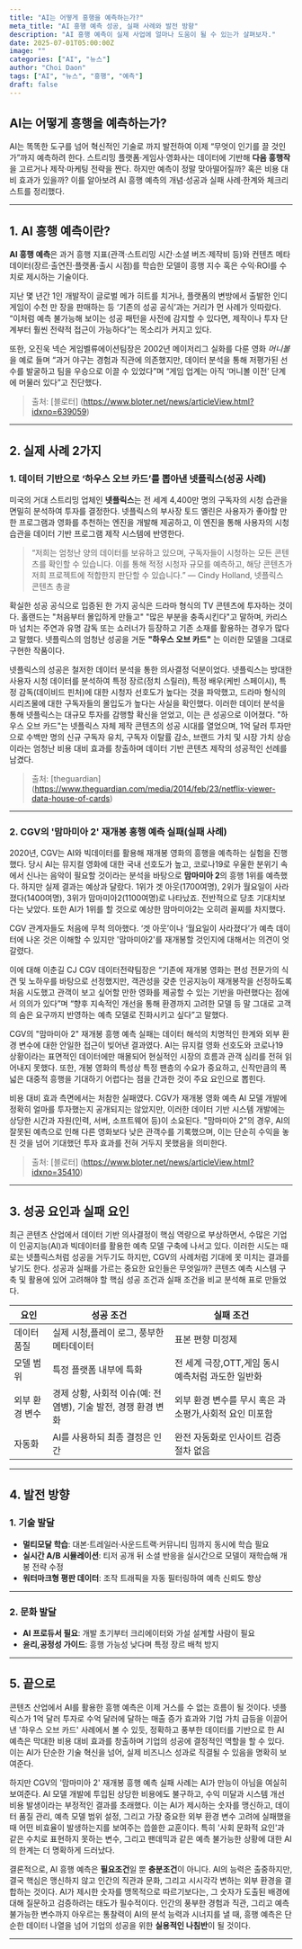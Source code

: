 ```yaml
---
title: "AI는 어떻게 흥행을 예측하는가?"
meta_title: "AI 흥행 예측 성공, 실패 사례와 발전 방향"
description: "AI 흥행 예측이 실제 사업에 얼마나 도움이 될 수 있는가 살펴보자."
date: 2025-07-01T05:00:00Z
image: ""
categories: ["AI", "뉴스"]
author: "Choi Daon"
tags: ["AI", "뉴스", "흥행", "예측"]
draft: false
---
```


## AI는 어떻게 흥행을 예측하는가?

AI는 똑똑한 도구를 넘어 혁신적인 기술로 까지 발전하여 이제 “무엇이 인기를 끌 것인가”까지 예측하려 한다.
스트리밍 플랫폼·게임사·영화사는 데이터에 기반해 **다음 흥행작**을 고르거나 제작·마케팅 전략을 짠다. 하지만 예측이 정말 맞아떨어질까? 혹은 비용 대비 효과가 있을까?
이를 알아보려 AI 흥행 예측의 개념·성공과 실패 사례·한계와 체크리스트를 정리했다.

---
## 1. AI 흥행 예측이란?

**AI 흥행 예측**은 과거 흥행 지표(관객·스트리밍 시간·소셜 버즈·제작비 등)와 컨텐츠 메타데이터(장르·출연진·플랫폼·출시 시점)를 학습한 모델이 흥행 지수 혹은 수익·ROI를 수치로 제시하는 기술이다.

지난 몇 년간 1인 개발작이 글로벌 메가 히트를 치거나, 플랫폼의 변방에서 출발한 인디 게임이 수천 만 장을 판매하는 등 ‘기존의 성공 공식’과는 거리가 먼 사례가 잇따랐다. “이처럼 예측 불가능해 보이는 성공 패턴을 사전에 감지할 수 있다면, 제작이나 투자 단계부터 훨씬 전략적 접근이 가능하다”는 목소리가 커지고 있다.

또한, 오진욱 넥슨 게임벨류에이션팀장은 2002년 메이저리그 실화를 다룬 영화 *머니볼*을 예로 들며 “과거 야구는 경험과 직관에 의존했지만, 데이터 분석을 통해 저평가된 선수를 발굴하고 팀을 우승으로 이끌 수 있었다”며 “게임 업계는 아직 ‘머니볼 이전’ 단계에 머물러 있다”고 진단했다.

> 출처: [블로터] (https://www.bloter.net/news/articleView.html?idxno=639059)

---

## 2. 실제 사례 2가지

### 1. 데이터 기반으로 ‘하우스 오브 카드’를 뽑아낸 넷플릭스(성공 사례) 

미국의 거대 스트리밍 업체인 **넷플릭스**는 전 세계 4,400만 명의 구독자의 시청 습관을 면밀히 분석하여 투자를 결정한다. 넷플릭스의 부사장 토드 옐린은 사용자가 좋아할 만한 프로그램과 영화를 추천하는 엔진을 개발해 제공하고, 이 엔진을 통해 사용자의 시청 습관을 데이터 기반 프로그램 제작 시스템에 반영한다. 

> “저희는 엄청난 양의 데이터를 보유하고 있으며, 구독자들이 시청하는 모든 콘텐츠를 확인할 수 있습니다. 이를 통해 적정 시청자 규모를 예측하고, 해당 콘텐츠가 저희 프로젝트에 적합한지 판단할 수 있습니다.”
> — Cindy Holland, 넷플릭스 콘텐츠 총괄

확실한 성공 공식으로 입증된 한 가지 공식은 드라마 형식의 TV 콘텐츠에 투자하는 것이다. 홀랜드는 "처음부터 몰입하게 만들고" "많은 부분을 충족시킨다"고 말하며, 카리스마 넘치는 주연과 유명 감독 또는 쇼러너가 등장하고 기존 소재를 활용하는 경우가 많다고 말했다. 넷플릭스의 엄청난 성공을 거둔 **"하우스 오브 카드"** 는 이러한 모델을 그대로 구현한 작품이다.

넷플릭스의 성공은 철저한 데이터 분석을 통한 의사결정 덕분이었다. 넷플릭스는 방대한 사용자 시청 데이터를 분석하여 특정 장르(정치 스릴러), 특정 배우(케빈 스페이시), 특정 감독(데이비드 핀처)에 대한 시청자 선호도가 높다는 것을 파악했고, 드라마 형식의 시리즈물에 대한 구독자들의 몰입도가 높다는 사실을 확인했다. 이러한 데이터 분석을 통해 넷플릭스는 대규모 투자를 감행할 확신을 얻었고, 이는 큰 성공으로 이어졌다. "하우스 오브 카드"는 넷플릭스 자체 제작 콘텐츠의 성공 시대를 열었으며, 1억 달러 투자만으로 수백만 명의 신규 구독자 유치, 구독자 이탈률 감소, 브랜드 가치 및 시장 가치 상승이라는 엄청난 비용 대비 효과를 창출하며 데이터 기반 콘텐츠 제작의 성공적인 선례를 남겼다.

> 출처: [theguardian] (https://www.theguardian.com/media/2014/feb/23/netflix-viewer-data-house-of-cards)

---

### 2. CGV의 '맘마미아 2' 재개봉 흥행 예측 실패(실패 사례)

2020년, CGV는 AI와 빅데이터를 활용해 재개봉 영화의 흥행을 예측하는 실험을 진행했다. 당시 AI는 뮤지컬 영화에 대한 국내 선호도가 높고, 코로나19로 우울한 분위기 속에서 신나는 음악이 필요할 것이라는 분석을 바탕으로 **맘마미아 2**의 흥행 1위를 예측했다. 하지만 실제 결과는 예상과 달랐다. 1위가 겟 아웃(1700여명), 2위가 월요일이 사라졌다(1400여명), 3위가 맘마미아2(1100여명)로 나타났죠. 전반적으로 당초 기대치보다는 낮았다. 또한 AI가 1위를 할 것으로 예상한 맘마미아2는 오히려 꼴찌를 차지했다.

CGV 관계자들도 처음에 무척 의아했다. ‘겟 아웃’이나 ‘월요일이 사라졌다’가 예측 데이터에 나온 것은 이해할 수 있지만 '맘마미아2'를 재개봉할 것인지에 대해서는 의견이 엇갈렸다.

이에 대해 이춘길 CJ CGV 데이터전략팀장은 “기존에 재개봉 영화는 편성 전문가의 식견 및 노하우를 바탕으로 선정했지만, 객관성을 갖춘 인공지능이 재개봉작을 선정하도록 처음 시도했고 관객이 보고 싶어할 만한 영화를 제공할 수 있는 기반을 마련했다는 점에서 의의가 있다”며 “향후 지속적인 개선을 통해 환경까지 고려한 모델 등 말 그대로 고객의 숨은 요구까지 반영하는 예측 모델로 진화시키고 싶다”고 말했다.

CGV의 "맘마미아 2" 재개봉 흥행 예측 실패는 데이터 해석의 치명적인 한계와 외부 환경 변수에 대한 안일한 접근이 빚어낸 결과였다. AI는 뮤지컬 영화 선호도와 코로나19 상황이라는 표면적인 데이터에만 매몰되어 현실적인 시장의 흐름과 관객 심리를 전혀 읽어내지 못했다. 또한, 개봉 영화의 특성상 특정 팬층의 수요가 중요하고, 신작만큼의 폭넓은 대중적 흥행을 기대하기 어렵다는 점을 간과한 것이 주요 요인으로 뽑힌다.

비용 대비 효과 측면에서는 처참한 실패였다. CGV가 재개봉 영화 예측 AI 모델 개발에 정확히 얼마를 투자했는지 공개되지는 않았지만, 이러한 데이터 기반 시스템 개발에는 상당한 시간과 자원(인력, 서버, 소프트웨어 등)이 소요된다. "맘마미아 2"의 경우, AI의 잘못된 예측으로 인해 다른 영화보다 낮은 관객수를 기록했으며, 이는 단순히 수익을 놓친 것을 넘어 기대했던 투자 효과를 전혀 거두지 못했음을 의미한다.

> 출처: [블로터] (https://www.bloter.net/news/articleView.html?idxno=35410)

---

## 3. 성공 요인과 실패 요인

최근 콘텐츠 산업에서 데이터 기반 의사결정이 핵심 역량으로 부상하면서, 수많은 기업이 인공지능(AI)과 빅데이터를 활용한 예측 모델 구축에 나서고 있다. 이러한 시도는 때로는 넷플릭스처럼 성공을 거두기도 하지만, CGV의 사례처럼 기대에 못 미치는 결과를 낳기도 한다. 성공과 실패를 가르는 중요한 요인들은 무엇일까? 콘텐츠 예측 시스템 구축 및 활용에 있어 고려해야 할 핵심 성공 조건과 실패 조건을 비교 분석해 표로 만들었다.

| 요인 | 성공 조건 | 실패 조건 |
|-------|------|------|
| 데이터 품질 | 실제 시청,플레이 로그, 풍부한 메타데이터| 표본 편향 미정제|
| 모델 범위 | 특정 플랫폼 내부에 특화| 전 세계 극장,OTT,게임 동시 예측처럼 과도한 일반화|
| 외부 환경 변수 | 경제 상황, 사회적 이슈(예: 전염병), 기술 발전, 경쟁 환경 변화| 외부 환경 변수를 무시 혹은 과소평가,사회적 요인 미포함|
| 자동화 | AI를 사용하되 최종 결정은 인간| 완전 자동화로 인사이트 검증 절차 없음|

---

## 4. 발전 방향
### 1. 기술 발달
- **멀티모달 학습**: 대본·트레일러·사운드트랙·커뮤니티 밈까지 동시에 학습 필요
- **실시간 A/B 시뮬레이션**: 티저 공개 뒤 소셜 반응을 실시간으로 모델이 재학습해 개봉 전략 수정
- **워터마크형 평판 데이터**: 조작 트래픽을 자동 필터링하여 예측 신뢰도 향상

---
### 2. 문화 발달

- **AI 프로듀서 필요**: 개발 초기부터 크리에이터와 가설 설계할 사람이 필요
- **윤리,공정성 가이드**: 흥행 가능성 낮다며 특정 장르 배척 방지

---

## 5. 끝으로

콘텐츠 산업에서 AI를 활용한 흥행 예측은 이제 거스를 수 없는 흐름이 될 것이다. 넷플릭스가 1억 달러 투자로 수억 달러에 달하는 매출 증가 효과와 기업 가치 급등을 이끌어낸 '하우스 오브 카드' 사례에서 볼 수 있듯, 정확하고 풍부한 데이터를 기반으로 한 AI 예측은 막대한 비용 대비 효과를 창출하며 기업의 성공에 결정적인 역할을 할 수 있다. 이는 AI가 단순한 기술 혁신을 넘어, 실제 비즈니스 성과로 직결될 수 있음을 명확히 보여준다.

하지만 CGV의 '맘마미아 2' 재개봉 흥행 예측 실패 사례는 AI가 만능이 아님을 여실히 보여준다. AI 모델 개발에 투입된 상당한 비용에도 불구하고, 수익 미달과 시스템 개선 비용 발생이라는 부정적인 결과를 초래했다. 이는 AI가 제시하는 숫자를 맹신하고, 데이터 품질 관리, 예측 모델 범위 설정, 그리고 가장 중요한 외부 환경 변수 고려에 실패했을 때 어떤 비효율이 발생하는지를 보여주는 씁쓸한 교훈이다. 특히 '사회 문화적 요인'과 같은 수치로 표현하지 못하는 변수, 그리고 팬데믹과 같은 예측 불가능한 상황에 대한 AI의 한계는 더 명확하게 드러났다.

결론적으로, AI 흥행 예측은 **필요조건**일 뿐 **충분조건**이 아니다. AI의 능력은 출중하지만, 결국 핵심은 맹신하지 않고 인간의 직관과 문화, 그리고 시시각각 변하는 외부 환경을 결합하는 것이다. AI가 제시한 숫자를 맹목적으로 따르기보다는, 그 숫자가 도출된 배경에 대해 질문하고 검증하려는 태도가 필수적이다. 인간의 풍부한 경험과 직관, 그리고 예측 불가능한 변수까지 아우르는 통찰력이 AI의 분석 능력과 시너지를 낼 때, 흥행 예측은 단순한 데이터 나열을 넘어 기업의 성공을 위한 **실용적인 나침반**이 될 것이다.

---
